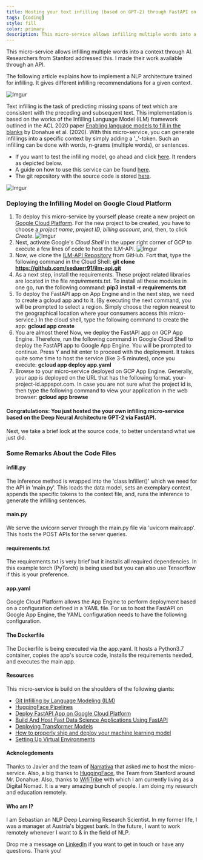 ```yaml
---
title: Hosting your text infilling (based on GPT-2) through FastAPI on GCP
tags: [Coding]
style: fill
color: primary
description: This micro-service allows infilling multiple words into a context through AI. Researchers from Stanford addressed this. I made their work available through an API.
---
```


This micro-service allows infilling multiple words into a context through AI. Researchers from Stanford addressed this. I made their work available through an API.

The following article explains how to implement a NLP architecture trained for infilling. It gives different infilling recommendations for a given context.

![Imgur](https://i.imgur.com/Qh0FFjN.png)

Text infilling is the task of predicting missing spans of text which are consistent with the preceding and subsequent text. This implementation is based on the works of the Infilling Language Model (ILM) framework outlined in the ACL 2020 paper [Enabling language models to fill in the blanks](https://arxiv.org/abs/2005.05339) by Donahue et al. (2020). With this micro-service, you can generate infillings into a specific context by simply adding a '_'-token. Such an infilling can be done with words, n-grams (multiple words), or sentences.

- If you want to test the infilling model, go ahead and click [here](https://ilmapi.uc.r.appspot.com/docs). It renders as depicted below.
- A guide on how to use this service can be found [here](https://seduerr91.github.io/blog/ilmapi-instructions).
- The git repository with the source code is stored [here](https://github.com/seduerr91/ilm-api).

![Imgur](https://i.imgur.com/kbHNMpM.png)

### Deploying the Infilling Model on Google Cloud Platform

1. To deploy this micro-service by yourself please create a new project on [Google Cloud Platform](https://cloud.google.com/). For the new project to be created, you have to choose a _project name_, _project ID_, _billing account_, and, then, to click _Create_.
![Imgur](https://i.imgur.com/tTvOugf.png)
2. Next, activate Google's _Cloud Shell_ in the upper right corner of GCP to execute a few lines of code to host the ILM-API.
![Imgur](https://i.imgur.com/IHxxlJu.png)
3. Now, we clone the [ILM-API Repository](https://github.com/seduerr91/ilm-api) from GitHub. Fort that, type the following command in the Cloud Shell: 
    __git clone https://github.com/seduerr91/ilm-api.git__
4. As a next step, install the requirements. These project related libraries are located in the file _requirements.txt_. To install all these modules in one go, run the following command:
    __pip3 install -r requirements.txt__
5. To deploy the FastAPI app on App Engine and in the next step, we need to create a gcloud app and to it. (By executing the next command, you will be prompted to select a region. Simply choose the region nearest to the geographical location where your consumers access this micro-service.) In the cloud shell, type the following command to create the app:
    __gcloud app create__
6. You are almost there! Now, we deploy the FastAPI app on GCP App Engine. Therefore, run the following command in Google Cloud Shell to deploy the FastAPI app to Google App Engine. You will be prompted to continue. Press Y and hit enter to proceed with the deployment. It takes quite some time to host the service (like 3-5 minutes), once you execute: 
    __gcloud app deploy app.yaml__
7. Browse to your micro-service deployed on GCP App Engine. Generally, your app is deployed on the URL that has the following format. your-project-id.appspot.com. In case you are not sure what the project id is, then type the following command to view your application in the web browser:
    __gcloud app browse__
    
#### Congratulations: You just hosted the your own infilling micro-service based on the Deep Neural Architecture GPT-2 via FastAPI.

Next, we take a brief look at the source code, to better understand what we just did.

### Some Remarks About the Code Files

#### infill.py
The inference method is wrapped into the 'class Infiller()' which we need for the API in 'main.py'. This loads the data model, sets an exemplary context, appends the specific tokens to the context file, and, runs the inference to generate the infilling sentences.

<script src="https://gist.github.com/seduerr91/9183c728c18461c98c2f8ab5b9517009.js"></script>

#### main.py
We serve the uvicorn server through the main.py file via 'uvicorn main:app'. This hosts the POST APIs for the server queries.

<script src="https://gist.github.com/seduerr91/e389a2c212452f459c37346530a388b0.js"></script>

#### requirements.txt
The requirements.txt is very brief but it installs all required dependencies. In this example torch (PyTorch) is being used but you can also use Tensorflow if this is your preference.

<script src="https://gist.github.com/seduerr91/60ae1fdc383ece9daa5007f3a180240e.js"></script>

#### app.yaml
Google Cloud Platform allows the App Engine to perform deployment based on a configuration defined in a YAML file. For us to host the FastAPI on Google App Engine, the YAML configuration needs to have the following configuration.

<script src="https://gist.github.com/seduerr91/2fcd135a83023cbcfefb66b373b9ec58.js"></script>

#### The Dockerfile

The Dockerfile is being executed via the app.yaml. It hosts a Python3.7 container, copies the app's source code, installs the requirements needed, and executes the main app.

<script src="https://gist.github.com/seduerr91/5cdbd83bd095a421120e06d209d7fe24.js"></script>

#### Resources

This micro-service is build on the shoulders of the following giants:

- [Git Infilling by Language Modeling (ILM)](https://github.com/chrisdonahue/ilm)
- [HuggingFace Pipelines](https://huggingface.co/transformers/main_classes/pipelines.html)
- [Deploy FastAPI App on Google Cloud Platform](https://www.tutlinks.com/deploy-fastapi-app-on-google-cloud-platform/)
- [Build And Host Fast Data Science Applications Using FastAPI](https://towardsdatascience.com/build-and-host-fast-data-science-applications-using-fastapi-823be8a1d6a0)
- [Deploying Transformer Models](https://chatbotslife.com/deploying-transformer-models-1350876016f)
- [How to properly ship and deploy your machine learning model](https://towardsdatascience.com/how-to-properly-ship-and-deploy-your-machine-learning-model-8a8664b763c4)
- [Setting Up Virtual Environments](https://docs.python.org/3/tutorial/venv.html)

#### Acknolegdements

Thanks to Javier and the team of [Narrativa](narrativa.com) that asked me to host the micro-service. Also, a big thanks to [HuggingFace](huggingface.co), the Team from Stanford around Mr. Donahue. Also, thanks to [WifiTribe](wifitribe.co) with which I am currently living as a Digital Nomad. It is a very amazing bunch of people. I am doing my research and education remotely.

#### Who am I?

I am Sebastian an NLP Deep Learning Research Scientist. In my former life, I was a manager at Austria's biggest bank. In the future, I want to work remotely whenever I want to & in the field of NLP.

Drop me a message on [LinkedIn](https://www.linkedin.com/in/sebastianduerr/) if you want to get in touch or have any questions. Thank you!
